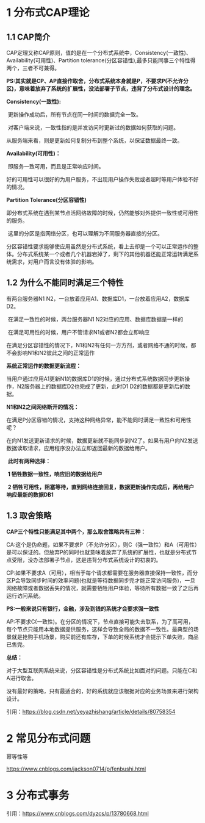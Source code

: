# 1 分布式CAP理论

## 1.1 CAP简介

​	CAP定理又称CAP原则，值的是在一个分布式系统中，Consistency(一致性)、Availability(可用性)、Partition tolerance(分区容错性),最多只能同事三个特性得两个，三者不可兼得。

**PS:其实就是CP、AP直接作取舍，分布式系统本身就是P，不要求P(不允许分区)，意味着放弃了系统的扩展性，没法部署子节点，违背了分布式设计的理念。**

**Consistency(一致性):**

​	更新操作成功后，所有节点在同一时间的数据完全一致。

​	对客户端来说，一致性指的是并发访问时更新过的数据如何获取的问题。

​	从服务端来看，则是更新如何复制分布到整个系统，以保证数据最终一致。

**Availability(可用性)：**

​	即服务一致可用，而且是正常响应时间。

​	好的可用性可以很好的为用户服务，不出现用户操作失败或者超时等用户体验不好的情况。

**Partition Tolerance(分区容错性)**

​	即分布式系统在遇到某节点活网络故障的时候，仍然能够对外提供一致性或可用性的服务。

​	这里的分区是指网络分区，也可以理解为不同服务器直接的分区。

​	分区容错性要求能够使应用虽然是分布式系统，看上去却是一个可以正常运作的整体。分布式系统某一个或者几个机器宕掉了，剩下的其他机器还能正常运转满足系统需求，对用户而言没有体验的影响。

## 1.2 为什么不能同时满足三个特性

有两台服务器N1 N2，一台放着应用A1、数据库D1，一台放着应用A2，数据库D2。

​	在满足一致性的时候，两台服务器N1 N2对应的应用、数据库数据是一样的

​	在满足可用性的时候，用户不管请求N1或者N2都会立即响应

​	在满足分区容错性的情况下，N1和N2有任何一方方剂，或者网络不通的时候，都不会影响N1和N2彼此之间的正常运作

**系统正常运作的数据更新流程：**

​	当用户通过应用A1更新N1的数据库D1的时候，通过分布式系统数据同步更新操作，N2服务器上的数据库D2也完成了更新，此时D1 D2的数据都是更新后的数据。

**N1和N2之间网络断开的情况：**

​	在满足P分区容错的情况，支持这种网络异常，能不能同时满足一致性和可用性呢？

​	在向N1发送更新请求的时候，数据更新就不能同步到N2了。如果有用户向N2发送数据读取请求，应用程序没办法立即返回最新的数据给用户。

​	**此时有两种选择：**

​		**1 牺牲数据一致性，响应旧的数据给用户**

​		**2 牺牲可用性，阻塞等待，直到网络连接回复，数据更新操作完成后，再给用户响应最新的数据DB1**

## 1.3 取舍策略

**CAP三个特性只能满足其中两个，那么取舍策略共有三种：**

​	CA:这个是伪命题，如果不要求P（不允许分区），则C（强一致性）和A（可用性）是可以保证的。但放弃P的同时也就意味着放弃了系统的扩展性，也就是分布式节点受限，没办法部署子节点，这是违背分布式系统设计的初衷的。

​	CP:如果不要求A（可用），相当于每个请求都需要在服务器直接保持一致性，而分区P会导致同步时间的效率问题(也就是等待数据同步完才能正常访问服务)，一旦网络故障或者数据丢失的情况，就需要牺牲用户体验，等待所有数据一致了之后再运行访问系统。

**PS:一般来说只有银行，金融，涉及到钱的系统才会要求强一致性**

​	AP:不要求C(一致性)。在分区的情况下，节点直接可能失去联系，为了高可用，每个节点只能用本地数据提供服务，这样会导致全局的数据不一致性。最典型的场景就是抢购手机场景，购买前还有库存，下单的时候系统才会提示下单失败，商品已售完。

**总结：**

​	对于大型互联网系统来说，分区容错性是分布式系统比如面对的问题。只能在C和A进行取舍。

​	没有最好的策略，只有最适合的，好的系统就应该根据对应的业务场景来进行架构设计。

引用：https://blog.csdn.net/yeyazhishang/article/details/80758354

# 2 常见分布式问题

幂等性等

https://www.cnblogs.com/jackson0714/p/fenbushi.html

# 3 分布式事务

引用：https://www.cnblogs.com/dyzcs/p/13780668.html
>>>>>>> 
